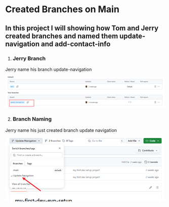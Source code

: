 # Created Branches on Main

## In this project I will showing how Tom and Jerry created branches and named them update-navigation and add-contact-info

1. ### Jerry Branch

Jerry name his branch update-navigation

![Jbranch](./img/1.created-updnav.png)

2. ### Branch Naming

Jerry name his just created branch update navigation

![updnav](./img/2.name-thebranch.png)


